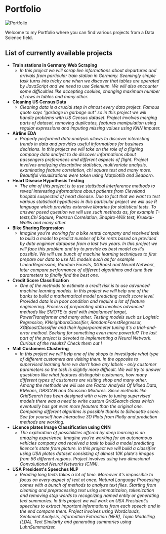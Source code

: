 # Portfolio

![Portfolio](https://github.com/testorancza/Portfolio/assets/126068971/ece748b7-6c9f-4d93-98b7-627be7a418bb)

Welcome to my Portfolio where you can find various projects from a Data Science field. 

## List of currently available projects 

- **Train stations in Germany Web Scraping**
  - *In this project we will scrap live informations about departures and arrivals from particular train station in Germany. Seemingly simple task turns into tricky one when we discover that tables are operated by JavaScript and we need to use Selenium. We will also encounter some difficulties like accepting cookies, changing maximum number of rows in tables and many other.*
- **Cleaning US Census Data**
  - *Cleaning data is a crucial step in almost every data project. Famous quote says "garbage in garbage out" so in this project we will handle problems with US Census dataset. Project involves merging parts of dataset, removing duplicates, features manipulation using regular expressions and imputing missing values using KNN Imputer.*
- **Airline EDA**
  - *Properly performed data analysis allows to discover interesting trends in data and provides useful informations for businees decisions. In this project we will take on the role of a flighing company data analyst to do discover informations about passengers preferences and different aspects of flight. Project involves analyzing descriptive statistics, multivariate analysis, examinating feature correlation, chi square test and many more. Beautiful visualizations were taken using Matplotlib and Seaborn.* 
- **Heart Disease Hypothesis Testing**
  - *The aim of this project is to use statistical interference methods to reveal interesting informations about patients from Cleveland hospital suspected of heart disease. Due to fact that we want to test various statistical hypothesis in this particular project we will use R language which provides extensive libraries for statistical tests. To answer posed question we will use such methods as, for example T-tests,Chi Sqaure, Pearson Correlation, Shapiro-Wilk test, Kruskal-Wallis and many other.*
- **Bike Sharing Regression**
  - *Imagine you're working for a bike rental company and received task to build a model to predict number of bike rents based on provided by data enginner database from a last two years. In this project we will face this problem and try to provide as best model as it's possible. We will use bunch of machine learning techniques to first prepare our data to use ML models such as for example LinearRegression, Random Forests, XGBoost and Neural Network,  later compare performance of different algorithms and tune their parameters to finally find the best one.*
- **Credit Score Classification**
  - *One of the methods to estimate a credit risk is to use advanced machine learning models. In this project we will help one of the banks to build a mathematical model predicting credit score level. Provided data is in poor condition and require a lot of feature engineering. Process of preparating data involves advanced methods like SMOTE to deal with imbalanced target, PowerTransformer and many other. Testing models such as Logistic Regression, KNeighborsClassifier, RandomForestRegressor, XGBoostClassifier and their hyperparameter tuning it's a trial-and-error method. Seeking for something even more powerful? The last part of the project is devoted to implementing a Neural Network. Curious of the results? Check them out !*
- **Mall Customers Clustering**
  - *In this project we will help one of the shops to investigate what type of different customers are visiting them. In the opposite to supervised learning here we don't have any labels - only customer parameters so the task is slightly more difficult. We will try to answer questions like what features distinguish customers, how many different types of customers are visiting shop and many other. Among the methods we will use are Factor Analysis Of Mixed Data, KMeans, DBSCAN and Gaussian Mixtures. Since methods like GridSearch has been designed with a view to tuning supervised models there was a need to write custom GridSearch class which eventually has got even more feauters than the original one. Comparing different algoritms is possible thanks to Silhouette score. See for yourself how interactive 3D Plots from Plotly and prediction methods are working.*
- **Licence plates Image Classification using CNN**
  - *The exploration of possibilities offered by deep learning is an amazing experience. Imagine you're working for an autonomous vehicles company and received a task to build a model predicting licence's state from picture. In this project we will build a classifier using USA plates dataset consisting of almost 10K plate's images from 56 different regions. Project involves using two dimesional Convolutional Neural Networks (CNN).*
- **USA President's Speeches NLP**
  - *Reading long texts takes a lot of time. Moreover it's impossible to focus on every aspect of text at once. Natural Language Processing comes with a bunch of methods to analyze text files. Starting from cleaning and preprocessing text using lemmatizaion, tokenization and removing stop words  to recognizing named entity or generating text summaries. In this project we will work on USA President's speeches to extract important informations from each speech and in the end compare them. Project involves using Wordclouds, Sentiment Analysis, Information Extraction (NER), Topic Modelling (LDA), Text Similarity and generating summaries using LuhnSummarizer.*

